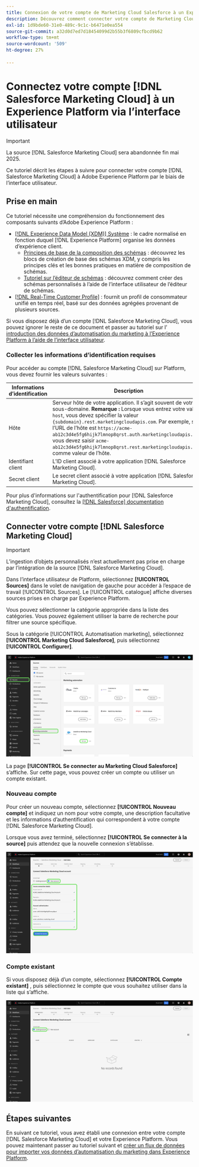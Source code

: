 ```yaml
---
title: Connexion de votre compte de Marketing Cloud Salesforce à un Experience Platform via l’interface utilisateur
description: Découvrez comment connecter votre compte de Marketing Cloud Salesforce à Experience Platform via l’interface utilisateur.
exl-id: 1d9bde60-31e0-489c-9c1c-b6471e0ea554
source-git-commit: a32d0d7ed7d18454099d2b55b3f6809cfbcd9b62
workflow-type: tm+mt
source-wordcount: '509'
ht-degree: 27%

---
```


# Connectez votre compte [!DNL Salesforce Marketing Cloud] à un Experience Platform via l’interface utilisateur

>[!IMPORTANT]
>
>La source [!DNL Salesforce Marketing Cloud] sera abandonnée fin mai 2025.

Ce tutoriel décrit les étapes à suivre pour connecter votre compte [!DNL Salesforce Marketing Cloud] à Adobe Experience Platform par le biais de l’interface utilisateur.

## Prise en main

Ce tutoriel nécessite une compréhension du fonctionnement des composants suivants d’Adobe Experience Platform : 

* [[!DNL Experience Data Model (XDM)] Système](../../../../../xdm/home.md) : le cadre normalisé en fonction duquel [!DNL Experience Platform] organise les données d’expérience client.
   * [Principes de base de la composition des schémas](../../../../../xdm/schema/composition.md) : découvrez les blocs de création de base des schémas XDM, y compris les principes clés et les bonnes pratiques en matière de composition de schémas.
   * [Tutoriel sur l’éditeur de schémas](../../../../../xdm/tutorials/create-schema-ui.md) : découvrez comment créer des schémas personnalisés à l’aide de l’interface utilisateur de l’éditeur de schémas.
* [[!DNL Real-Time Customer Profile]](../../../../../profile/home.md) : fournit un profil de consommateur unifié en temps réel, basé sur des données agrégées provenant de plusieurs sources.

Si vous disposez déjà d’un compte [!DNL Salesforce Marketing Cloud], vous pouvez ignorer le reste de ce document et passer au tutoriel sur l’ [ introduction des données d’automatisation du marketing à l’Experience Platform à l’aide de l’interface utilisateur](../../dataflow/marketing-automation.md).

### Collecter les informations d’identification requises

Pour accéder au compte [!DNL Salesforce Marketing Cloud] sur Platform, vous devez fournir les valeurs suivantes :

| Informations d’identification | Description |
| ---------- | ----------- |
| Hôte | Serveur hôte de votre application. Il s’agit souvent de votre sous-domaine. **Remarque :** Lorsque vous entrez votre valeur `host`, vous devez spécifier la valeur `{subdomain}.rest.marketingcloudapis.com`. Par exemple, si l’URL de l’hôte est `https://acme-ab12c3d4e5fg6hijk7lmnop8qrst.auth.marketingcloudapis.com/`, vous devez saisir `acme-ab12c3d4e5fg6hijk7lmnop8qrst.rest.marketingcloudapis.com/` comme valeur de l’hôte. |
| Identifiant client | L’ID client associé à votre application [!DNL Salesforce Marketing Cloud]. |
| Secret client | Le secret client associé à votre application [!DNL Salesforce Marketing Cloud]. |

Pour plus d&#39;informations sur l&#39;authentification pour [!DNL Salesforce Marketing Cloud], consultez la [[!DNL Salesforce] documentation d&#39;authentification](https://developer.salesforce.com/docs/atlas.en-us.mc-apis.meta/mc-apis/authentication.htm).

## Connecter votre compte [!DNL Salesforce Marketing Cloud]

>[!IMPORTANT]
>
>L’ingestion d’objets personnalisés n’est actuellement pas prise en charge par l’intégration de la source [!DNL Salesforce Marketing Cloud].

Dans l’interface utilisateur de Platform, sélectionnez **[!UICONTROL Sources]** dans le volet de navigation de gauche pour accéder à l’espace de travail [!UICONTROL Sources]. Le [!UICONTROL catalogue] affiche diverses sources prises en charge par Experience Platform.

Vous pouvez sélectionner la catégorie appropriée dans la liste des catégories. Vous pouvez également utiliser la barre de recherche pour filtrer une source spécifique.

Sous la catégorie [!UICONTROL Automatisation marketing], sélectionnez **[!UICONTROL Marketing Cloud Salesforce]**, puis sélectionnez **[!UICONTROL Configurer]**.

![Catalogue des sources avec la source de Marketing Cloud Salesforce sélectionnée.](../../../../images/tutorials/create/salesforce-marketing-cloud/catalog.png)

La page **[!UICONTROL Se connecter au Marketing Cloud Salesforce]** s’affiche. Sur cette page, vous pouvez créer un compte ou utiliser un compte existant.

### Nouveau compte

Pour créer un nouveau compte, sélectionnez **[!UICONTROL Nouveau compte]** et indiquez un nom pour votre compte, une description facultative et les informations d’authentification qui correspondent à votre compte [!DNL Salesforce Marketing Cloud].

Lorsque vous avez terminé, sélectionnez **[!UICONTROL Se connecter à la source]** puis attendez que la nouvelle connexion s’établisse.

![Nouvelle interface de compte dans laquelle vous pouvez authentifier un nouveau compte pour le Marketing Cloud Salesforce.](../../../../images/tutorials/create/salesforce-marketing-cloud/new.png)

### Compte existant

Si vous disposez déjà d’un compte, sélectionnez **[!UICONTROL Compte existant]** , puis sélectionnez le compte que vous souhaitez utiliser dans la liste qui s’affiche.

![Interface du compte existant dans laquelle vous pouvez effectuer une sélection dans une liste de comptes de Marketing Cloud Salesforce existants.](../../../../images/tutorials/create/salesforce-marketing-cloud/existing.png)

## Étapes suivantes

En suivant ce tutoriel, vous avez établi une connexion entre votre compte [!DNL Salesforce Marketing Cloud] et votre Experience Platform. Vous pouvez maintenant passer au tutoriel suivant et [créer un flux de données pour importer vos données d’automatisation du marketing dans Experience Platform](../../dataflow/marketing-automation.md).
